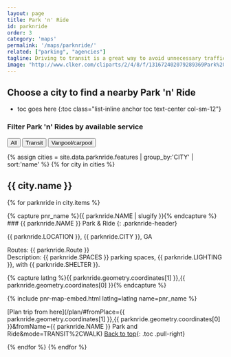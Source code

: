 ```yaml
---
layout: page
title: Park 'n' Ride
id: parknride
order: 3
category: 'maps'
permalink: '/maps/parknride/'
related: ["parking", "agencies"]
tagline: Driving to transit is a great way to avoid unnecessary traffic and save your sanity.  Find your closest Park 'n' Ride location here.
image: "http://www.clker.com/cliparts/2/4/8/f/131672402079289369Park%20and%20Ride.svg.hi.png"
---
```


<h2 class="row-heading">Choose a city to find a nearby Park 'n' Ride</h2>

* toc goes here
{:toc class="list-inline anchor toc text-center col-sm-12"}


<!-- <div markdown="0">
{% include forms/parknride-select.html scroll=true label=true %}
</div> -->
<div class="text-center">
  <h3>Filter Park 'n' Rides by available service</h3>
  <div class="btn-group" role="group" aria-label="Filter park and ride lots">
    <button id="all" class="btn btn-default filter active">All</button>
    <button id="has-routes" class="btn btn-default filter">Transit</button>
    <button id="no-routes" class="btn btn-default filter">Vanpool/carpool</button>
  </div>
</div>

{% assign cities = site.data.parknride.features | group_by:'CITY' | sort:'name' %}
{% for city in cities %}

## {{ city.name }}

{% for parknride in city.items %}

<div markdown="1" class="well {% if parknride.Route != null %}has-routes{% else %}no-routes{% endif %}">
{% capture pnr_name %}{{ parknride.NAME | slugify }}{% endcapture %}
### {{ parknride.NAME }} Park & Ride
{: .parknride-header}

{{ parknride.LOCATION }},
{{ parknride.CITY }}, GA  

Routes: {{ parknride.Route }}  
Description: {{ parknride.SPACES }} parking spaces, {{ parknride.LIGHTING }}, with {{ parknride.SHELTER }}.  


{% capture latlng %}{{ parknride.geometry.coordinates[1] }},{{ parknride.geometry.coordinates[0] }}{% endcapture %}

{% include pnr-map-embed.html latlng=latlng name=pnr_name %}

[Plan trip from here<i class="fa fa-arrow-circle-o-right left-5"></i>](/plan/#fromPlace={{ parknride.geometry.coordinates[1] }},{{ parknride.geometry.coordinates[0] }}&fromName={{ parknride.NAME }} Park and Ride&mode=TRANSIT%2CWALK)
[<i class="fa fa-long-arrow-up right-5"></i>Back to top](#){: .toc .pull-right}
</div>
{% endfor %}
{% endfor %}

<script type="text/javascript">
	window.onload = function(){
		$('.show-pnr').click(function(){
			console.log(this.id);
			var mapDiv = $(this).next('.pnr-static-map')
			var iframe = mapDiv.children();
			console.log(mapDiv)
			console.log(iframe)
			mapDiv.removeClass('hidden')
			iframe.attr('src', iframe.attr('data-src'));
		})
    $('.filter').click(function(){
			console.log(this.id);
      $('.filter').removeClass('active')
      $(this).addClass('active')
      if (this.id === 'no-routes') {
        $('.no-routes').show()
        $('.has-routes').hide()
      }
      else if (this.id === 'has-routes') {
        $('.has-routes').show()
        $('.no-routes').hide()
      }
      else if (this.id === 'all') {
        $('.has-routes').show()
        $('.no-routes').show()
      }
		})
	}
</script>
